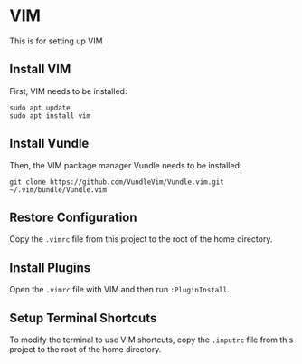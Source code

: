 # VIM

This is for setting up VIM

## Install VIM

First, VIM needs to be installed:

```
sudo apt update
sudo apt install vim
```

## Install Vundle

Then, the VIM package manager Vundle needs to be installed:

```
git clone https://github.com/VundleVim/Vundle.vim.git ~/.vim/bundle/Vundle.vim
```

## Restore Configuration

Copy the `.vimrc` file from this project to the root of the home directory.

## Install Plugins

Open the `.vimrc` file with VIM and then run `:PluginInstall`.

## Setup Terminal Shortcuts

To modify the terminal to use VIM shortcuts, copy the `.inputrc` file from this project to the root of the home directory.